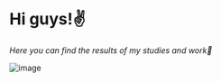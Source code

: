 # Hi guys!✌

_Here you can find the results of my studies and work🧠_

![image](https://user-images.githubusercontent.com/93606758/154111887-8094b7ba-9ab5-4322-8a78-38f4f1771dc7.png)
